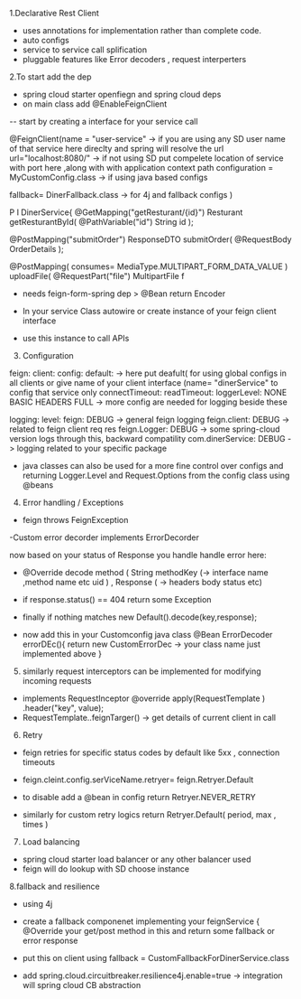 1.Declarative Rest Client 
- uses annotations for implementation rather than complete code. 
- auto configs
- service to service call splification 
- pluggable features like Error decoders , request interperters 




2.To start add the dep 
- spring cloud starter openfiegn and spring cloud deps 
- on main class add @EnableFeignClient


-- start by creating a interface for your service call 
  
  @FeignClient(name = "user-service" -> if you are using any SD user name of that service here direclty and spring will resolve the url
      url="localhost:8080/" -> if not using SD put compelete location of service with port here ,along with with application context path 
      configuration = MyCustomConfig.class  -> if using java based configs 
      
  fallback= DinerFallback.class  -> for 4j and fallback configs 
 )
  
  P I DinerService{
    @GetMapping("getResturant/{id}")
    Resturant getResturantById( @PathVariable("id") String id );

   @PostMapping("submitOrder")
   ResponseDTO  submitOrder( @RequestBody OrderDetails );


   @PostMapping( consumes= MediaType.MULTIPART_FORM_DATA_VALUE )
   uploadFile( @RequestPart("file") MultipartFile f

   - needs feign-form-spring dep >  @Bean return Encoder


- In your service Class autowire or create instance of your feign client interface
-  use this instance to call APIs




3. Configuration

feign:
    client:
      config:
       default:  -> here put deafult( for using global configs in all clients or give name of your client interface (name= "dinerService" to config that service only
        connectTimeout:
        readTimeout: 
        loggerLevel: NONE BASIC HEADERS FULL  -> more config are needed for logging beside these 


logging:
  level:
    feign: DEBUG  -> general feign logging
    feign.client: DEBUG  -> related to feign client req res
    feign.Logger: DEBUG  -> some spring-cloud version logs through this, backward compatility
    com.dinerService: DEBUG     -> logging related to your specific package
- java classes can also be used for a more fine control over configs and returning Logger.Level and Request.Options from the config class using @beans





4. Error handling / Exceptions

- feign throws FeignException

-Custom error decorder implements ErrorDecorder

   now based on your status of Response you handle handle error here: 
   -  @Override decode method ( String methodKey (-> interface name ,method name etc uid ) , Response ( -> headers body status etc)
   -   if response.status() == 404 return some Exception
   -   finally if nothing matches  new Default().decode(key,response);

  - now add this in your Customconfig java class
    @Bean
    ErrorDecoder errorDEc(){   return new CustomErrorDec -> your class name just implemented above }





5. similarly request interceptors can be implemented for modifying incoming requests

- implements RequestInceptor @override apply(RequestTemplate ) .header("key", value);
- RequestTemplate..feignTarger() -> get details of current client in call




6. Retry
- feign retries for specific status codes by default like 5xx , connection timeouts
- feign.cleint.config.serViceName.retryer= feign.Retryer.Default

- to disable add a @bean in config  return Retryer.NEVER_RETRY
- similarly for custom retry logics return  Retryer.Default( period, max , times )



7. Load balancing
- spring cloud starter load balancer or any other balancer used
- feign will do lookup with SD choose instance



8.fallback and resilience 
- using 4j 
- create a fallback componenet implementing your feignService {
      @Override your get/post method in this
          and return some fallback or error response

- put this on client using fallback = CustomFallbackForDinerService.class
- add spring.cloud.circuitbreaker.resilience4j.enable=true -> integration will spring cloud CB abstraction
         
